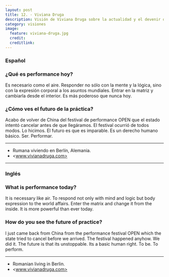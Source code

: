 ```yaml
---
layout: post
title: 12. - Viviana Druga
description: Visión de Viviana Druga sobre la actualidad y el devenir de la performance.
category: visiones
image:
  feature: viviana-druga.jpg
  credit:
  creditlink:
---
```


### Español

### ¿Qué es performance hoy?

Es necesario como el aire. Responder no sólo con la mente y la lógica, sino con la expresión corporal a los asuntos mundiales. Entrar en la matriz y cambiarla desde el interior. Es más poderoso que nunca hoy.

### ¿Cómo ves el futuro de la práctica?

Acabo de volver de China del festival de performance OPEN que el estado intentó cancelar antes de que llegáramos. El festival ocurrió de todos modos. Lo hicimos. El futuro es que es imparable. Es un derecho humano básico. Ser. Performar.

---
* Rumana viviendo en Berlín,  Alemania.
* <www.vivianadruga.com>

---

### Inglés

### What is performance today?

It is necessary like air. To respond not only with mind and logic but body expression to the world affairs. Enter the matrix and change it from the inside. It is more powerful than ever today.

### How do you see the future of practice?

I just came back from China from the performance festival OPEN which the state tried to cancel before we arrived. The festival happened anyhow. We did it. The future is that its unstoppable. Its a basic human right. To be. To perform.

---
* Romanian living in Berlin.
* <www.vivianadruga.com>
